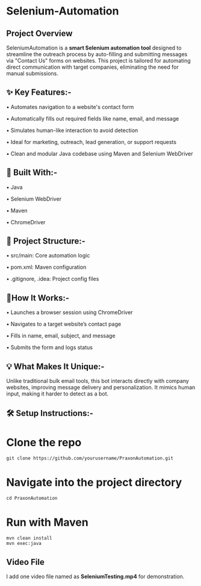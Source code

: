 # Selenium-Automation
## Project Overview
SeleniumAutomation is a **smart Selenium automation tool** designed to streamline the outreach process by auto-filling and submitting messages via "Contact Us" forms on websites. This project is tailored for automating direct communication with target companies, eliminating the need for manual submissions.

## ✨ Key Features:-
• Automates navigation to a website's contact form

• Automatically fills out required fields like name, email, and message

• Simulates human-like interaction to avoid detection

• Ideal for marketing, outreach, lead generation, or support requests

• Clean and modular Java codebase using Maven and Selenium WebDriver

## 🧰 Built With:-
• Java

• Selenium WebDriver

• Maven

• ChromeDriver

## 📁 Project Structure:-
• src/main: Core automation logic

• pom.xml: Maven configuration

• .gitignore, .idea: Project config files

## 🚦How It Works:-
• Launches a browser session using ChromeDriver

• Navigates to a target website’s contact page

• Fills in name, email, subject, and message

• Submits the form and logs status

## 💡 What Makes It Unique:-
Unlike traditional bulk email tools, this bot interacts directly with company websites, improving message delivery and personalization. It mimics human input, making it harder to detect as a bot.

## 🛠️ Setup Instructions:-

# Clone the repo
```
git clone https://github.com/yourusername/PraxonAutomation.git
```
# Navigate into the project directory
```
cd PraxonAutomation
```
# Run with Maven
```
mvn clean install
mvn exec:java
```

## Video File
I add one video file named as **SeleniumTesting.mp4** for demonstration.
